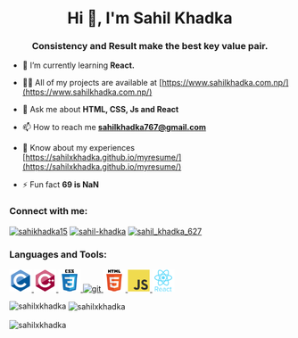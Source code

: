 <h1 align="center">Hi 👋, I'm Sahil Khadka</h1>
<h3 align="center">Consistency and Result make the best key value pair.</h3>

- 🌱 I’m currently learning **React.**

- 👨‍💻 All of my projects are available at [https://www.sahilkhadka.com.np/](https://www.sahilkhadka.com.np/)

- 💬 Ask me about **HTML, CSS, Js and React**

- 📫 How to reach me **sahilkhadka767@gmail.com**

- 📄 Know about my experiences [https://sahilxkhadka.github.io/myresume/](https://sahilxkhadka.github.io/myresume/)

- ⚡ Fun fact **69 is NaN**

<h3 align="left">Connect with me:</h3>
<p align="left">
<a href="https://twitter.com/SahilKhadka15" target="blank"><img align="center" src="https://raw.githubusercontent.com/rahuldkjain/github-profile-readme-generator/master/src/images/icons/Social/twitter.svg" alt="sahikhadka15" height="30" width="40" /></a>
<a href="https://linkedin.com/in/sahil-khadka" target="blank"><img align="center" src="https://raw.githubusercontent.com/rahuldkjain/github-profile-readme-generator/master/src/images/icons/Social/linked-in-alt.svg" alt="sahil-khadka" height="30" width="40" /></a>
<a href="https://instagram.com/sahil_khadka_627" target="blank"><img align="center" src="https://raw.githubusercontent.com/rahuldkjain/github-profile-readme-generator/master/src/images/icons/Social/instagram.svg" alt="sahil_khadka_627" height="30" width="40" /></a>
</p>

<h3 align="left">Languages and Tools:</h3>
<p align="left"> <a href="https://www.cprogramming.com/" target="_blank" rel="noreferrer"> <img src="https://raw.githubusercontent.com/devicons/devicon/master/icons/c/c-original.svg" alt="c" width="40" height="40"/> </a> <a href="https://www.w3schools.com/cpp/" target="_blank" rel="noreferrer"> <img src="https://raw.githubusercontent.com/devicons/devicon/master/icons/cplusplus/cplusplus-original.svg" alt="cplusplus" width="40" height="40"/> </a> <a href="https://www.w3schools.com/css/" target="_blank" rel="noreferrer"> <img src="https://raw.githubusercontent.com/devicons/devicon/master/icons/css3/css3-original-wordmark.svg" alt="css3" width="40" height="40"/> </a> <a href="https://git-scm.com/" target="_blank" rel="noreferrer"> <img src="https://www.vectorlogo.zone/logos/git-scm/git-scm-icon.svg" alt="git" width="40" height="40"/> </a> <a href="https://www.w3.org/html/" target="_blank" rel="noreferrer"> <img src="https://raw.githubusercontent.com/devicons/devicon/master/icons/html5/html5-original-wordmark.svg" alt="html5" width="40" height="40"/> </a> <a href="https://developer.mozilla.org/en-US/docs/Web/JavaScript" target="_blank" rel="noreferrer"> <img src="https://raw.githubusercontent.com/devicons/devicon/master/icons/javascript/javascript-original.svg" alt="javascript" width="40" height="40"/> </a> <a href="https://reactjs.org/" target="_blank" rel="noreferrer"> <img src="https://raw.githubusercontent.com/devicons/devicon/master/icons/react/react-original-wordmark.svg" alt="react" width="40" height="40"/> </a> </p>

<p><img align="left" src="https://github-readme-stats.vercel.app/api/top-langs?username=sahilxkhadka&show_icons=true&locale=en&layout=compact" alt="sahilxkhadka" /></p>

<p>&nbsp;<img align="center" src="https://github-readme-stats.vercel.app/api?username=sahilxkhadka&show_icons=true&locale=en" alt="sahilxkhadka" /></p>

<p><img align="center" src="https://github-readme-streak-stats.herokuapp.com/?user=sahilxkhadka&" alt="sahilxkhadka" /></p>

